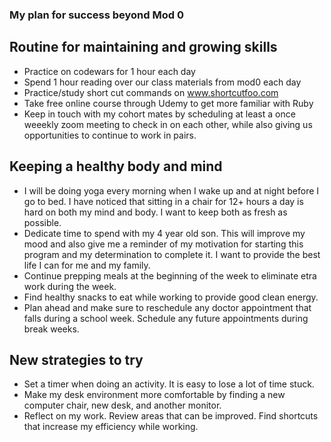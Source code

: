 ### My plan for success beyond Mod 0

## Routine for maintaining and growing skills

- Practice on codewars for 1 hour each day
- Spend 1 hour reading over our class materials from mod0 each day
- Practice/study short cut commands on www.shortcutfoo.com  
- Take free online course through Udemy to get more familiar with Ruby
- Keep in touch with my cohort mates by scheduling at least a once weeekly zoom meeting to check in on each other, while also giving us opportunities to continue to work in pairs.

## Keeping a healthy body and mind

- I will be doing yoga every morning when I wake up and at night before I go to bed. I have noticed that sitting in a chair for 12+ hours a day is hard on both my mind and body. I want to keep both as fresh as possible.
- Dedicate time to spend with my 4 year old son. This will improve my mood and also give me a reminder of my motivation for starting this program and my determination to complete it. I want to provide the best life I can for me and my family. 
- Continue prepping meals at the beginning of the week to eliminate etra work during the week.
- Find healthy snacks to eat while working to provide good clean energy.
-  Plan ahead and make sure to reschedule any doctor appointment that falls during a school week. Schedule any future appointments during break weeks. 

## New strategies to try

- Set a timer when doing an activity. It is easy to lose a lot of time stuck. 
- Make my desk environment more comfortable by finding a new computer chair, new desk, and another monitor. 
- Reflect on my work. Review areas that can be improved. Find shortcuts that increase my efficiency while working. 



